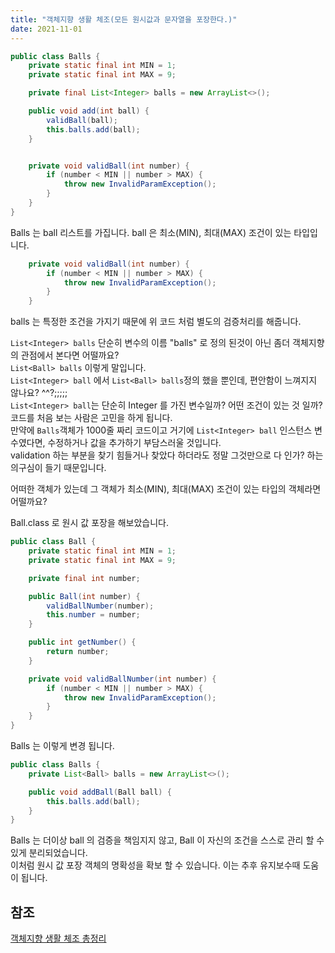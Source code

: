 ```yaml
---
title: "객체지향 생활 체조(모든 원시값과 문자열을 포장한다.)"  
date: 2021-11-01  
---
```


```java
public class Balls {
    private static final int MIN = 1;
    private static final int MAX = 9;

    private final List<Integer> balls = new ArrayList<>();

    public void add(int ball) {
        validBall(ball);
        this.balls.add(ball);
    }


    private void validBall(int number) {
        if (number < MIN || number > MAX) {
            throw new InvalidParamException();
        }
    }
}
```
Balls 는 ball 리스트를 가집니다. ball 은 최소(MIN), 최대(MAX) 조건이 있는 타입입니다.  

```java
    private void validBall(int number) {
        if (number < MIN || number > MAX) {
            throw new InvalidParamException();
        }
    }
```
balls 는 특정한 조건을 가지기 때문에 위 코드 처럼 별도의 검증처리를 해줍니다.  

`List<Integer> balls` 단순히 변수의 이름 "balls" 로 정의 된것이 아닌 좀더 객체지향의 관점에서 본다면 어떨까요?  
`List<Ball> balls` 이렇게 말입니다.  
`List<Integer> ball` 에서  `List<Ball> balls`정의 했을 뿐인데, 편안함이 느껴지지 않나요? ^^?;;;;;  
`List<Integer> ball`는 단순히 Integer 를 가진 변수일까? 어떤 조건이 있는 것 일까? 코드를 처음 보는 사람은 고민을 하게 됩니다.   
만약에 `Balls`객체가 1000줄 짜리 코드이고 거기에 `List<Integer> ball` 인스턴스 변수였다면, 수정하거나 값을 추가하기 부담스러울 것입니다.   
validation 하는 부분을 찾기 힘들거나 찾았다 하더라도 정말 그것만으로 다 인가? 하는 의구심이 들기 때문입니다.  

어떠한 객체가 있는데 그 객체가 최소(MIN), 최대(MAX) 조건이 있는 타입의 객체라면 어떨까요?    

Ball.class 로 원시 값 포장을 해보았습니다.
```java 
public class Ball {
    private static final int MIN = 1;
    private static final int MAX = 9;

    private final int number;

    public Ball(int number) {
        validBallNumber(number);
        this.number = number;
    }

    public int getNumber() {
        return number;
    }

    private void validBallNumber(int number) {
        if (number < MIN || number > MAX) {
            throw new InvalidParamException();
        }
    }
}
```

Balls 는 이렇게 변경 됩니다.  
```java 
public class Balls {
    private List<Ball> balls = new ArrayList<>();

    public void addBall(Ball ball) {
        this.balls.add(ball);
    }
}
```

Balls 는 더이상 ball 의 검증을 책임지지 않고, Ball 이 자신의 조건을 스스로 관리 할 수 있게 분리되었습니다.  
이처럼 원시 값 포장 객체의 명확성을 확보 할 수 있습니다. 이는 추후 유지보수때 도움이 됩니다.  

## 참조

[객체지향 생활 체조 총정리](https://developerfarm.wordpress.com/2012/02/03/object_calisthenics_summary/)


